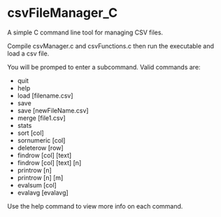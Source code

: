# csvFileManager_C
A simple C command line tool for managing CSV files.

Compile csvManager.c and csvFunctions.c then run the executable and load a csv file.

You will be promped to enter a subcommand. Valid commands are:

- quit
- help
- load [filename.csv]
- save
- save [newFileName.csv]
- merge [file1.csv]
- stats
- sort [col]
- sornumeric [col]
- deleterow [row]
- findrow [col] [text]
- findrow [col] [text] [n]
- printrow [n]
- printrow [n] [m]
- evalsum [col]
- evalavg [evalavg]

Use the help command to view more info on each command.


